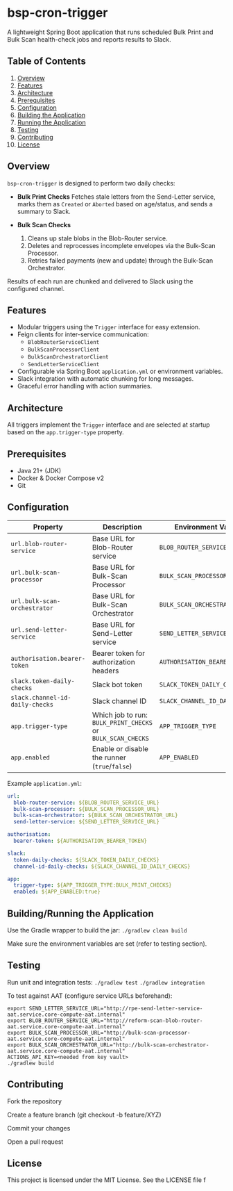 # bsp-cron-trigger

A lightweight Spring Boot application that runs scheduled Bulk Print and Bulk Scan health-check jobs and reports results to Slack.

## Table of Contents
1. [Overview](#overview)
2. [Features](#features)
3. [Architecture](#architecture)
4. [Prerequisites](#prerequisites)
5. [Configuration](#configuration)
6. [Building the Application](#building-the-application)
7. [Running the Application](#running-the-application)
8. [Testing](#testing)
9. [Contributing](#contributing)
10. [License](#license)

## Overview
`bsp-cron-trigger` is designed to perform two daily checks:

- **Bulk Print Checks**
  Fetches stale letters from the Send-Letter service, marks them as `Created` or `Aborted` based on age/status, and sends a summary to Slack.

- **Bulk Scan Checks**
  1. Cleans up stale blobs in the Blob-Router service.
  2. Deletes and reprocesses incomplete envelopes via the Bulk-Scan Processor.
  3. Retries failed payments (new and update) through the Bulk-Scan Orchestrator.

Results of each run are chunked and delivered to Slack using the configured channel.

## Features
- Modular triggers using the `Trigger` interface for easy extension.
- Feign clients for inter-service communication:
  - `BlobRouterServiceClient`
  - `BulkScanProcessorClient`
  - `BulkScanOrchestratorClient`
  - `SendLetterServiceClient`
- Configurable via Spring Boot `application.yml` or environment variables.
- Slack integration with automatic chunking for long messages.
- Graceful error handling with action summaries.

## Architecture

All triggers implement the `Trigger` interface and are selected at startup based on the `app.trigger-type` property.

## Prerequisites
- Java 21+ (JDK)
- Docker & Docker Compose v2
- Git

## Configuration

| Property                          | Description                                          | Environment Variable                  |
|-----------------------------------|------------------------------------------------------|---------------------------------------|
| `url.blob-router-service`         | Base URL for Blob-Router service                     | `BLOB_ROUTER_SERVICE_URL`             |
| `url.bulk-scan-processor`         | Base URL for Bulk-Scan Processor                     | `BULK_SCAN_PROCESSOR_URL`             |
| `url.bulk-scan-orchestrator`      | Base URL for Bulk-Scan Orchestrator                  | `BULK_SCAN_ORCHESTRATOR_URL`          |
| `url.send-letter-service`         | Base URL for Send-Letter service                     | `SEND_LETTER_SERVICE_URL`             |
| `authorisation.bearer-token`      | Bearer token for authorization headers               | `AUTHORISATION_BEARER_TOKEN`          |
| `slack.token-daily-checks`        | Slack bot token                                      | `SLACK_TOKEN_DAILY_CHECKS`            |
| `slack.channel-id-daily-checks`   | Slack channel ID                                     | `SLACK_CHANNEL_ID_DAILY_CHECKS`       |
| `app.trigger-type`                | Which job to run: `BULK_PRINT_CHECKS` or `BULK_SCAN_CHECKS` | `APP_TRIGGER_TYPE`              |
| `app.enabled`                     | Enable or disable the runner (`true`/`false`)        | `APP_ENABLED`                         |

Example `application.yml`:

```yaml
url:
  blob-router-service: ${BLOB_ROUTER_SERVICE_URL}
  bulk-scan-processor: ${BULK_SCAN_PROCESSOR_URL}
  bulk-scan-orchestrator: ${BULK_SCAN_ORCHESTRATOR_URL}
  send-letter-service: ${SEND_LETTER_SERVICE_URL}

authorisation:
  bearer-token: ${AUTHORISATION_BEARER_TOKEN}

slack:
  token-daily-checks: ${SLACK_TOKEN_DAILY_CHECKS}
  channel-id-daily-checks: ${SLACK_CHANNEL_ID_DAILY_CHECKS}

app:
  trigger-type: ${APP_TRIGGER_TYPE:BULK_PRINT_CHECKS}
  enabled: ${APP_ENABLED:true}
```

## Building/Running the Application

Use the Gradle wrapper to build the jar:
`./gradlew clean build`

Make sure the environment variables are set (refer to testing section).

## Testing
Run unit and integration tests:
`./gradlew test`
`./gradlew integration`

To test against AAT (configure service URLs beforehand):
```shell
export SEND_LETTER_SERVICE_URL="http://rpe-send-letter-service-aat.service.core-compute-aat.internal"
export BLOB_ROUTER_SERVICE_URL="http://reform-scan-blob-router-aat.service.core-compute-aat.internal"
export BULK_SCAN_PROCESSOR_URL="http://bulk-scan-processor-aat.service.core-compute-aat.internal"
export BULK_SCAN_ORCHESTRATOR_URL="http://bulk-scan-orchestrator-aat.service.core-compute-aat.internal"
ACTIONS_API_KEY=<needed from key vault>
./gradlew build
```

## Contributing

Fork the repository

Create a feature branch (git checkout -b feature/XYZ)

Commit your changes

Open a pull request

## License

This project is licensed under the MIT License. See the LICENSE file f



